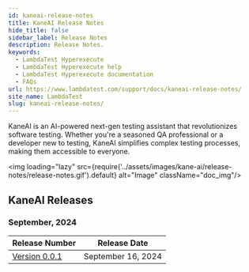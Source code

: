 ```yaml
---
id: kaneai-release-notes
title: KaneAI Release Notes
hide_title: false
sidebar_label: Release Notes
description: Release Notes.
keywords:
  - LambdaTest Hyperexecute
  - LambdaTest Hyperexecute help
  - LambdaTest Hyperexecute documentation
  - FAQs
url: https://www.lambdatest.com/support/docs/kaneai-release-notes/
site_name: LambdaTest
slug: kaneai-release-notes/
---
```


<script type="application/ld+json"
      dangerouslySetInnerHTML={{ __html: JSON.stringify({
       "@context": "https://schema.org",
        "@type": "BreadcrumbList",
        "itemListElement": [{
          "@type": "ListItem",
          "position": 1,
          "name": "Home",
          "item": "https://www.lambdatest.com"
        },{
          "@type": "ListItem",
          "position": 2,
          "name": "Support",
          "item": "https://www.lambdatest.com/support/docs/"
        },{
          "@type": "ListItem",
          "position": 3,
          "name": "Release Notes",
          "item": "https://www.lambdatest.com/support/docs/kaneai-release-notes/"
        }]
      })
    }}
></script>
KaneAI is an AI-powered next-gen testing assistant that revolutionizes software testing. Whether you're a seasoned QA professional or a developer new to testing, KaneAI simplifies complex testing processes, making them accessible to everyone.

<img loading="lazy" src={require('../assets/images/kane-ai/release-notes/release-notes.gif').default} alt="Image"  className="doc_img"/>

## KaneAI Releases

### September, 2024
| Release Number | Release Date |
|----------------|--------------|
| [Version 0.0.1](/support/docs/kaneai-release-notes-0-0-1) | September 16, 2024|